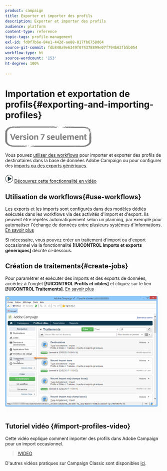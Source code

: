 ```yaml
---
product: campaign
title: Exporter et importer des profils
description: Exporter et importer des profils
audience: platform
content-type: reference
topic-tags: profile-management
exl-id: fd0f7b6e-84e1-442d-ae88-817fb6758d64
source-git-commit: fdb840a9e6349f074378899e07f794b62fb5b054
workflow-type: ht
source-wordcount: '153'
ht-degree: 100%

---
```


# Importation et exportation de profils{#exporting-and-importing-profiles}

![](../../assets/v7-only.svg)

Vous pouvez [utiliser des workflows](#use-workflows) pour importer et exporter des profils de destinataires dans la base de données Adobe Campaign ou pour configurer des [imports ou des exports génériques](#create-jobs).

![](assets/do-not-localize/how-to-video.png) [Découvrez cette fonctionnalité en vidéo](#import-profiles-video)

## Utilisation de workflows{#use-workflows}

Les exports et les imports sont configurés dans des modèles dédiés exécutés dans les workflows via des activités d&#39;import et d&#39;export. Ils peuvent être répétés automatiquement selon un planning, par exemple pour automatiser l&#39;échange de données entre plusieurs systèmes d&#39;informations. [En savoir plus](../../platform/using/import-export-workflows.md#best-practices-when-importing-data)

Si nécessaire, vous pouvez créer un traitement d&#39;import ou d&#39;export occasionnel via la fonctionnalité **[!UICONTROL Imports et exports génériques]** décrite ci-dessous.

## Création de traitements{#create-jobs}

Pour paramétrer et exécuter des imports et des exports de données, accédez à l&#39;onglet **[!UICONTROL Profils et cibles]** et cliquez sur le lien **[!UICONTROL Traitements]**. [En savoir plus](../../platform/using/about-generic-imports-exports.md)

![](assets/s_ncs_user_interface_import_link.png)


## Tutoriel vidéo {#import-profiles-video}

Cette vidéo explique comment importer des profils dans Adobe Campaign pour un import occasionnel.

>[!VIDEO](https://video.tv.adobe.com/v/25608?quality=12)

D&#39;autres vidéos pratiques sur Campaign Classic sont disponibles [ici](https://experienceleague.adobe.com/docs/campaign-classic-learn/tutorials/overview.html?lang=fr).
